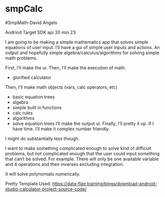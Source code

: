 # smpCalc

#SmpMath-David Angelo

Andriod
Target SDK api 30
min 23


I am going to be making a simple mathematics app that solves simple equations of user input.
I’ll have a gui of simple user inputs and actions. An output and hopefully simple algebra/calculus/algorithms for solving simple math problems. 


First, I’ll make the ui.
Then, I’ll make the execution of math.
- glorified calculator
 
Then, I’ll make math objects (vars, calc operators, etc)
- basic equation trees
- algebra
- simple built in functions
- calc rules
- algorithms
- solve equation trees
I’ll make the output ui.
Finally, I’ll pretty it up.
If I have time. I’ll make it complex number friendly.

I might do substantially less though.

I want to make something complicated enough to solve kind of difficult problems,
but not complicated enough that the user could input something that can’t be solved.
For example. There will only be one available variable and 4 operations and their inverses excluding integration.

It will solve polynomials numerically.


Pretty Template Used:
https://data-flair.training/blogs/download-android-studio-calculator-project-source-code/
